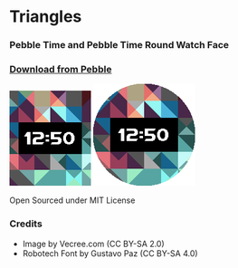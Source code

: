 # Triangles
### Pebble Time and Pebble Time Round Watch Face

### [Download from Pebble](https://apps.getpebble.com/applications/577300c2ba2fe566a100040c)

![Pebble Time](/screenshots/pebble_screenshot_2016-06-28_18-51-53.png)
![Pebble Time](/screenshots/pebble_screenshot_2016-06-28_18-52-01.png)

Open Sourced under MIT License

### Credits
* Image by Vecree.com (CC BY-SA 2.0)
* Robotech Font by Gustavo Paz (CC BY-SA 4.0)
